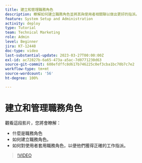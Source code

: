 ```yaml
---
title: 建立和管理職務角色
description: 瞭解如何建立職務角色並將其與使用者相關聯以做出更好的指派。
feature: System Setup and Administration
activity: deploy
type: Tutorial
team: Technical Marketing
role: Admin
level: Beginner
jira: KT-12448
doc-type: video
last-substantial-update: 2023-03-27T00:00:00Z
exl-id: ac72827b-6a65-473a-a5ac-7d0771230d63
source-git-commit: 608efdffc8d617b746225c0ef3cba1bc70b7c7e2
workflow-type: tm+mt
source-wordcount: '56'
ht-degree: 100%

---
```


# 建立和管理職務角色

觀看這段影片，您將會瞭解：

* 什麼是職務角色
* 如何建立職務角色。
* 如何對使用者套用職務角色，以便他們獲得正確的工作指派。

>[!VIDEO](https://video.tv.adobe.com/v/3416966/?quality=12&learn=on&enablevpops)
